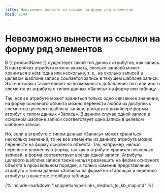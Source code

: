 ```yaml
---
title: Невозможно вынести из ссылки на форму ряд элементов
kbId: 2144
---
```


# Невозможно вынести из ссылки на форму ряд элементов

В {{ productName }} существует такой тип данных атрибутов, как запись. В настройках атрибута можно указать, сколько записей может храниться в нём: одна или несколько, т. е., на сколько записей в целевом шаблоне записи ссылается запись в текущем шаблоне записи. Эта настройка также влияет на возможность добавления того или иного элемента из атрибута с типом данных «Запись» на форму или таблицу.

Так, если в атрибуте может храниться только одно связанное значение, на форму основного объекта можно перенести любой из доступных элементов целевого шаблона записи, раскрыв в дизайнере формы атрибут с типом данных «Запись». В данном случае одной записи в основном шаблоне записи соответствует одна запись в целевом шаблоне записи.

Но, если в атрибуте с типом данных «Запись» может храниться несколько значений, то не все элементы из данного атрибута можно перенести на форму основного объекта. Так, например, нельзя перенести вложенную форму, так как в атрибуте хранится несколько записей, а форма соответствует всегда одной записи. Атрибуты целевого шаблона записи также нельзя размещать на форме основного объекта в произвольном порядке, а только изменив представление атрибута с типом данных «Запись» на форме на «Таблица» и перенося атрибуты в качестве столбцов таблицы.

{% include-markdown ".snippets/hyperlinks_mkdocs_to_kb_map.md" %}
